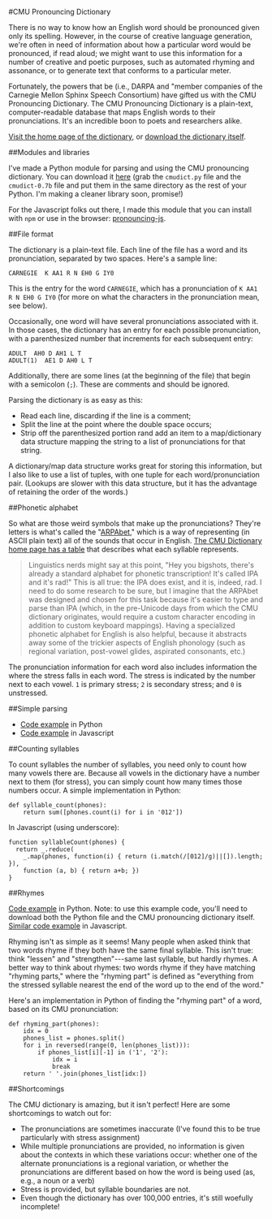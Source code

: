 #CMU Pronouncing Dictionary

There is no way to know how an English word should be pronounced given only its
spelling. However, in the course of creative language generation, we're often
in need of information about how a particular word would be pronounced, if read
aloud; we might want to use this information for a number of creative and poetic
purposes, such as automated rhyming and assonance, or to generate text that
conforms to a particular meter.

Fortunately, the powers that be (i.e., DARPA and "member companies of the
Carnegie Mellon Sphinx Speech Consortium) have gifted us with the CMU
Pronouncing Dictionary. The CMU Pronouncing Dictionary is a plain-text,
computer-readable database that maps English words to their pronunciations.
It's an incredible boon to poets and researchers alike.

[Visit the home page of the
dictionary](http://www.speech.cs.cmu.edu/cgi-bin/cmudict), or [download the
dictionary
itself](http://svn.code.sf.net/p/cmusphinx/code/trunk/cmudict/cmudict-0.7b).

##Modules and libraries

I've made a Python module for parsing and using the CMU pronouncing dictionary.
You can download it
[here](https://github.com/aparrish/rwet-examples/tree/master/pronouncing) (grab
the `cmudict.py` file and the `cmudict-0.7b` file and put them in the same
directory as the rest of your Python. I'm making a cleaner library soon,
promise!)

For the Javascript folks out there, I made this module that you can install
with `npm` or use in the browser: [pronouncing-js](https://github.com/aparrish/pronouncingjs).

##File format

The dictionary is a plain-text file. Each line of the file has a word and its
pronunciation, separated by two spaces. Here's a sample line:

	CARNEGIE  K AA1 R N EH0 G IY0

This is the entry for the word `CARNEGIE`, which has a pronunciation of 
`K AA1 R N EH0 G IY0` (for more on what the characters in the pronunciation
mean, see below).

Occasionally, one word will have several pronunciations associated with it.
In those cases, the dictionary has an entry for each possible pronunciation,
with a parenthesized number that increments for each subsequent entry:

	ADULT  AH0 D AH1 L T
	ADULT(1)  AE1 D AH0 L T

Additionally, there are some lines (at the beginning of the file) that begin
with a semicolon (`;`). These are comments and should be ignored.

Parsing the dictionary is as easy as this:

* Read each line, discarding if the line is a comment;
* Split the line at the point where the double space occurs;
* Strip off the parenthesized portion rand add an item to a map/dictionary data structure mapping the string to a list of pronunciations for that string.

A dictionary/map data structure works great for storing this information, but
I also like to use a list of tuples, with one tuple for each word/pronunciation
pair. (Lookups are slower with this data structure, but it has the advantage
of retaining the order of the words.)

##Phonetic alphabet

So what are those weird symbols that make up the pronunciations? They're
letters is what's called the "[ARPAbet](http://en.wikipedia.org/wiki/Arpabet),"
which is a way of representing (in ASCII plain text) all of the sounds that
occur in English. [The CMU Dictionary home page has a
table](http://www.speech.cs.cmu.edu/cgi-bin/cmudict) that describes what each
syllable represents.

> Linguistics nerds might say at this point, "Hey you bigshots, there's already
> a standard alphabet for phonetic transcription! It's called IPA and it's
> rad!" This is all true: the IPA does exist, and it is, indeed, rad. I need to
> do some research to be sure, but I imagine that the ARPAbet was designed and
> chosen for this task because it's easier to type and parse than IPA (which,
> in the pre-Unicode days from which the CMU dictionary originates, would
> require a custom character encoding in addition to custom keyboard mappings).
> Having a specialized phonetic alphabet for English is also helpful, because
> it abstracts away some of the trickier aspects of English phonology (such as
> regional variation, post-vowel glides, aspirated consonants, etc.)

The pronunciation information for each word also includes information the
where the stress falls in each word. The stress is indicated by the number
next to each vowel. `1` is primary stress; `2` is secondary stress; and `0` is
unstressed.

##Simple parsing

* [Code example](https://github.com/aparrish/rwet-examples/blob/master/pronouncing/words_beginning_with_sss.py) in Python
* [Code example](https://gist.github.com/aparrish/78c23721aeb0e8784615) in Javascript

##Counting syllables

To count syllables the number of syllables, you need only to count how many
vowels there are. Because all vowels in the dictionary have a number next
to them (for stress), you can simply count how many times those numbers
occur. A simple implementation in Python:

	def syllable_count(phones):
		return sum([phones.count(i) for i in '012'])

In Javascript (using underscore):

	function syllableCount(phones) {
	  return _.reduce(
	    _.map(phones, function(i) { return (i.match(/[012]/g)||[]).length; }),
	    function (a, b) { return a+b; })
	}

##Rhymes

[Code example](https://github.com/aparrish/rwet-examples/blob/master/pronouncing/cmudict.py) in Python. Note: to use this example code, you'll need to download
both the Python file and the CMU pronouncing dictionary itself. [Similar code example](https://github.com/aparrish/pronouncingjs/blob/master/pronouncing.js) in Javascript.

Rhyming isn't as simple as it seems! Many people when asked think that 
two words rhyme if they both have the same final syllable. This isn't true:
think "lessen" and "strengthen"---same last syllable, but hardly rhymes. A
better way to think about rhymes: two words rhyme if they have matching
"rhyming parts," where the "rhyming part" is defined as "everything from the
stressed syllable nearest the end of the word up to the end of the word."

Here's an implementation in Python of finding the "rhyming part" of a word,
based on its CMU pronunciation:

	def rhyming_part(phones):
		idx = 0
		phones_list = phones.split()
		for i in reversed(range(0, len(phones_list))):
			if phones_list[i][-1] in ('1', '2'):
				idx = i
				break
		return ' '.join(phones_list[idx:])

##Shortcomings

The CMU dictionary is amazing, but it isn't perfect! Here are some shortcomings
to watch out for:

* The pronunciations are sometimes inaccurate (I've found this to be true particularly with stress assignment)
* While multiple pronunciations are provided, no information is given about the contexts in which these variations occur: whether one of the alternate pronunciations is a regional variation, or whether the pronunciations are different based on how the word is being used (as, e.g., a noun or a verb)
* Stress is provided, but syllable boundaries are not.
* Even though the dictionary has over 100,000 entries, it's still woefully incomplete!

